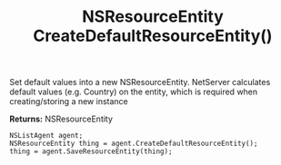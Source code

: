 ﻿---
uid: crmscript_ref_NSListAgent_CreateDefaultResourceEntity
title: NSResourceEntity CreateDefaultResourceEntity()
intellisense: NSListAgent.CreateDefaultResourceEntity
keywords: NSListAgent, CreateDefaultResourceEntity
so.topic: reference
---
	  
Set default values into a new NSResourceEntity.
NetServer calculates default values (e.g. Country) on the entity, which is required when creating/storing a new instance
	  
**Returns:** NSResourceEntity

```crmscript
NSListAgent agent;
NSResourceEntity thing = agent.CreateDefaultResourceEntity();
thing = agent.SaveResourceEntity(thing);
```

